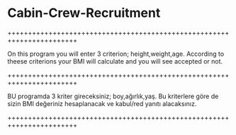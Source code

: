 # Cabin-Crew-Recruitment

+++++++++++++++++++++++++++++++++++++++++++++++++++++++++++++++++++++++

On this program you will enter 3 criterion; height,weight,age. According to theese criterions your BMI will calculate and you will see accepted or not.

+++++++++++++++++++++++++++++++++++++++++++++++++++++++++++++++++++++++

BU programda 3 kriter gireceksiniz; boy,ağırlık,yaş. Bu kriterlere göre de sizin BMI değeriniz hesaplanacak ve kabul/red yanıtı alacaksınız.

+++++++++++++++++++++++++++++++++++++++++++++++++++++++++++++++++++++++
